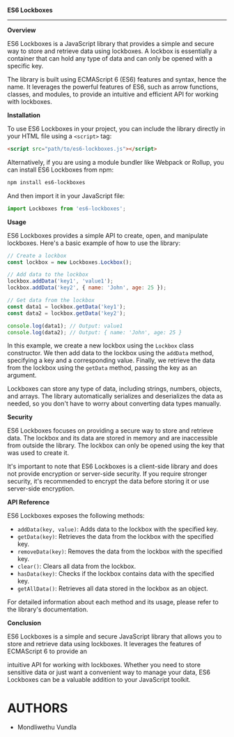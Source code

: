 **ES6 Lockboxes**

---

**Overview**

ES6 Lockboxes is a JavaScript library that provides a simple and secure way to store and retrieve data using lockboxes. A lockbox is essentially a container that can hold any type of data and can only be opened with a specific key.

The library is built using ECMAScript 6 (ES6) features and syntax, hence the name. It leverages the powerful features of ES6, such as arrow functions, classes, and modules, to provide an intuitive and efficient API for working with lockboxes.

**Installation**

To use ES6 Lockboxes in your project, you can include the library directly in your HTML file using a `<script>` tag:

```html
<script src="path/to/es6-lockboxes.js"></script>
```

Alternatively, if you are using a module bundler like Webpack or Rollup, you can install ES6 Lockboxes from npm:

```bash
npm install es6-lockboxes
```

And then import it in your JavaScript file:

```javascript
import Lockboxes from 'es6-lockboxes';
```

**Usage**

ES6 Lockboxes provides a simple API to create, open, and manipulate lockboxes. Here's a basic example of how to use the library:

```javascript
// Create a lockbox
const lockbox = new Lockboxes.Lockbox();

// Add data to the lockbox
lockbox.addData('key1', 'value1');
lockbox.addData('key2', { name: 'John', age: 25 });

// Get data from the lockbox
const data1 = lockbox.getData('key1');
const data2 = lockbox.getData('key2');

console.log(data1); // Output: value1
console.log(data2); // Output: { name: 'John', age: 25 }
```

In this example, we create a new lockbox using the `Lockbox` class constructor. We then add data to the lockbox using the `addData` method, specifying a key and a corresponding value. Finally, we retrieve the data from the lockbox using the `getData` method, passing the key as an argument.

Lockboxes can store any type of data, including strings, numbers, objects, and arrays. The library automatically serializes and deserializes the data as needed, so you don't have to worry about converting data types manually.

**Security**

ES6 Lockboxes focuses on providing a secure way to store and retrieve data. The lockbox and its data are stored in memory and are inaccessible from outside the library. The lockbox can only be opened using the key that was used to create it.

It's important to note that ES6 Lockboxes is a client-side library and does not provide encryption or server-side security. If you require stronger security, it's recommended to encrypt the data before storing it or use server-side encryption.

**API Reference**

ES6 Lockboxes exposes the following methods:

- `addData(key, value)`: Adds data to the lockbox with the specified key.
- `getData(key)`: Retrieves the data from the lockbox with the specified key.
- `removeData(key)`: Removes the data from the lockbox with the specified key.
- `clear()`: Clears all data from the lockbox.
- `hasData(key)`: Checks if the lockbox contains data with the specified key.
- `getAllData()`: Retrieves all data stored in the lockbox as an object.

For detailed information about each method and its usage, please refer to the library's documentation.

**Conclusion**

ES6 Lockboxes is a simple and secure JavaScript library that allows you to store and retrieve data using lockboxes. It leverages the features of ECMAScript 6 to provide an

 intuitive API for working with lockboxes. Whether you need to store sensitive data or just want a convenient way to manage your data, ES6 Lockboxes can be a valuable addition to your JavaScript toolkit.

# AUTHORS
- Mondliwethu Vundla
